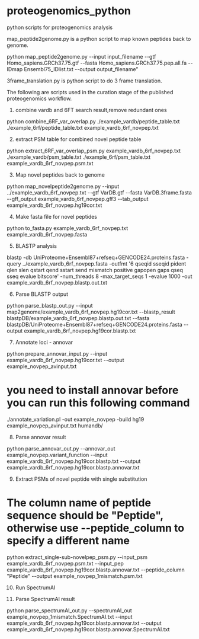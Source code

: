 # proteogenomics_python
python scripts for proteogenomics analysis

map_peptide2genome.py is a python script to map known peptides back to genome.

python map_peptide2genome.py --input input_filename --gtf Homo_sapiens.GRCh37.75.gtf --fasta Homo_sapiens.GRCh37.75.pep.all.fa  --IDmap Ensembl75_IDlist.txt --output output_filename"

3frame_translation.py is  python script to do 3 frame translation.

The following are scripts used in the curation stage of the published proteogenomics workflow. 

1. combine vardb and 6FT search result,remove redundant ones

python combine_6RF_var_overlap.py ./example_vardb/peptide_table.txt ./example_6rf/peptide_table.txt example_vardb_6rf_novpep.txt

2. extract PSM table for combined novel peptide table

python extract_6RF_var_overlap_psm.py example_vardb_6rf_novpep.txt ./example_vardb/psm_table.txt ./example_6rf/psm_table.txt example_vardb_6rf_novpep.psm.txt

3. Map novel peptides back to genome

python map_novelpeptide2genome.py --input ../example_vardb_6rf_novpep.txt --gtf VarDB.gtf --fasta VarDB.3frame.fasta --gff_output example_vardb_6rf_novpep.gff3 --tab_output example_vardb_6rf_novpep.hg19cor.txt


4. Make fasta file for novel peptides

python to_fasta.py example_vardb_6rf_novpep.txt example_vardb_6rf_novpep.fasta

5. BLASTP analysis

blastp -db UniProteome+Ensembl87+refseq+GENCODE24.proteins.fasta -query ../example_vardb_6rf_novpep.fasta -outfmt '6 qseqid sseqid pident qlen slen qstart qend sstart send mismatch positive gapopen gaps qseq sseq evalue bitscore' -num_threads 8 -max_target_seqs 1 -evalue 1000 -out example_vardb_6rf_novpep.blastp.out.txt

6. Parse BLASTP output

python parse_blastp_out.py --input map2genome/example_vardb_6rf_novpep.hg19cor.txt --blastp_result blastpDB/example_vardb_6rf_novpep.blastp.out.txt --fasta blastpDB/UniProteome+Ensembl87+refseq+GENCODE24.proteins.fasta --output example_vardb_6rf_novpep.hg19cor.blastp.txt

7. Annotate loci - annovar

python prepare_annovar_input.py --input example_vardb_6rf_novpep.hg19cor.txt --output example_novpep_avinput.txt

# you need to install annovar before you can run this following command

./annotate_variation.pl -out example_novpep -build hg19 example_novpep_avinput.txt humandb/

8. Parse annovar result

python parse_annovar_out.py --annovar_out example_novpep.variant_function --input example_vardb_6rf_novpep.hg19cor.blastp.txt --output example_vardb_6rf_novpep.hg19cor.blastp.annovar.txt

9. Extract PSMs of novel peptide with single substitution

# The column name of peptide sequence should be "Peptide", otherwise use --peptide_column to specify a different name

python extract_single-sub-novelpep_psm.py --input_psm example_vardb_6rf_novpep.psm.txt --input_pep example_vardb_6rf_novpep.hg19cor.blastp.annovar.txt --peptide_column "Peptide" --output example_novpep_1mismatch.psm.txt

10. Run SpectrumAI


11. Parse SpectrumAI result

python parse_spectrumAI_out.py --spectrumAI_out example_novpep_1mismatch.SpectrumAI.txt --input example_vardb_6rf_novpep.hg19cor.blastp.annovar.txt --output example_vardb_6rf_novpep.hg19cor.blastp.annovar.SpectrumAI.txt

